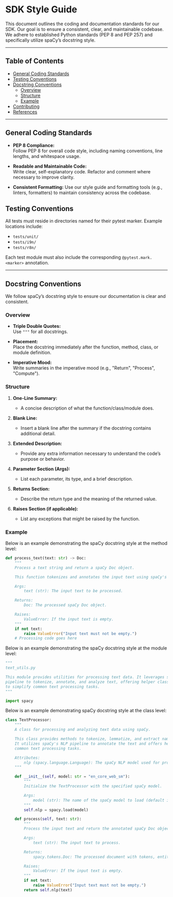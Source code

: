 # SDK Style Guide

This document outlines the coding and documentation standards for our SDK. Our goal is to ensure a consistent, clear, and maintainable codebase. We adhere to established Python standards (PEP 8 and PEP 257) and specifically utilize spaCy’s docstring style.

---

## Table of Contents

- [General Coding Standards](#general-coding-standards)
- [Testing Conventions](#testing-conventions)
- [Docstring Conventions](#docstring-conventions)
  - [Overview](#overview)
  - [Structure](#structure)
  - [Example](#example)
- [Contributing](#contributing)
- [References](#references)

---

## General Coding Standards

- **PEP 8 Compliance:**  
  Follow PEP 8 for overall code style, including naming conventions, line lengths, and whitespace usage.
  
- **Readable and Maintainable Code:**  
  Write clear, self-explanatory code. Refactor and comment where necessary to improve clarity.
  
- **Consistent Formatting:**
  Use our style guide and formatting tools (e.g., linters, formatters) to maintain consistency across the codebase.

## Testing Conventions

All tests must reside in directories named for their pytest marker. Example locations include:
- `tests/unit/`
- `tests/i9n/`
- `tests/r8n/`

Each test module must also include the corresponding `@pytest.mark.<marker>` annotation.

---

## Docstring Conventions

We follow spaCy’s docstring style to ensure our documentation is clear and consistent.

### Overview

- **Triple Double Quotes:**  
  Use `"""` for all docstrings.
  
- **Placement:**  
  Place the docstring immediately after the function, method, class, or module definition.

- **Imperative Mood:**  
  Write summaries in the imperative mood (e.g., "Return", "Process", "Compute").

### Structure

1. **One-Line Summary:**  
   - A concise description of what the function/class/module does.
   
2. **Blank Line:**  
   - Insert a blank line after the summary if the docstring contains additional detail.
   
3. **Extended Description:**  
   - Provide any extra information necessary to understand the code’s purpose or behavior.
   
4. **Parameter Section (Args):**  
   - List each parameter, its type, and a brief description.
   
5. **Returns Section:**  
   - Describe the return type and the meaning of the returned value.
   
6. **Raises Section (if applicable):**  
   - List any exceptions that might be raised by the function.

### Example

Below is an example demonstrating the spaCy docstring style at the method level:

```python
def process_text(text: str) -> Doc:
    """
    Process a text string and return a spaCy Doc object.

    This function tokenizes and annotates the input text using spaCy's NLP pipeline.

    Args:
        text (str): The input text to be processed.

    Returns:
        Doc: The processed spaCy Doc object.

    Raises:
        ValueError: If the input text is empty.
    """
    if not text:
        raise ValueError("Input text must not be empty.")
    # Processing code goes here
```

Below is an example demonstrating the spaCy docstring style at the module level:

```python
"""
text_utils.py

This module provides utilities for processing text data. It leverages spaCy's NLP
pipeline to tokenize, annotate, and analyze text, offering helper classes and functions
to simplify common text processing tasks.
"""

import spacy
```

Below is an example demonstrating spaCy docstring style at the class level:

```python
class TextProcessor:
    """
    A class for processing and analyzing text data using spaCy.

    This class provides methods to tokenize, lemmatize, and extract named entities from text.
    It utilizes spaCy's NLP pipeline to annotate the text and offers helper methods for
    common text processing tasks.

    Attributes:
        nlp (spacy.language.Language): The spaCy NLP model used for processing text.
    """

    def __init__(self, model: str = "en_core_web_sm"):
        """
        Initialize the TextProcessor with the specified spaCy model.

        Args:
            model (str): The name of the spaCy model to load (default is "en_core_web_sm").
        """
        self.nlp = spacy.load(model)

    def process(self, text: str):
        """
        Process the input text and return the annotated spaCy Doc object.

        Args:
            text (str): The input text to process.

        Returns:
            spacy.tokens.Doc: The processed document with tokens, entities, and annotations.

        Raises:
            ValueError: If the input text is empty.
        """
        if not text:
            raise ValueError("Input text must not be empty.")
        return self.nlp(text)
```